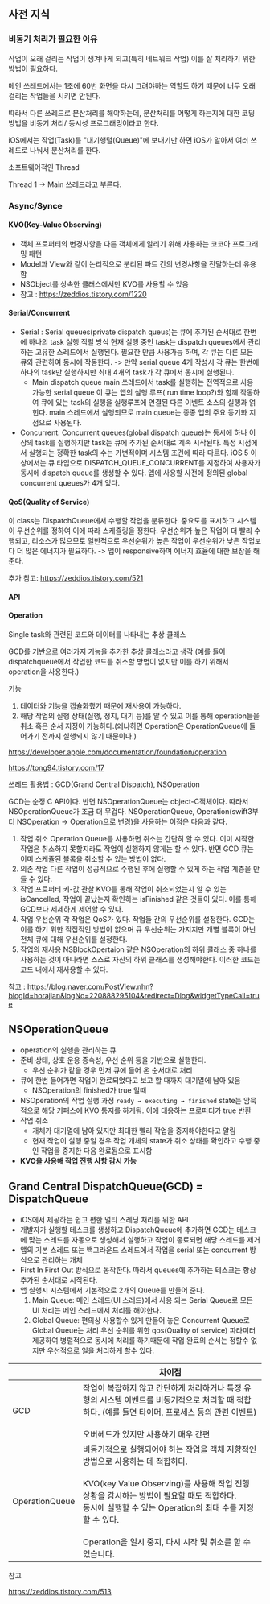 ## 사전 지식 

### 비동기 처리가 필요한 이유

작업이 오래 걸리는 작업이 생겨나게 되고(특히 네트워크 작업) 이를 잘 처리하기 위한 방법이 필요하다. 



메인 쓰레드에서는 1초에 60번 화면을 다시 그려야하는 역할도 하기 때문에 너무 오래 걸리는 작업들을 시키면 안된다. 

따라서 다른 쓰레드로 분산처리를 해야하는데, 분산처리를 어떻게 하는지에 대한 코딩 방법을 비동기 처리/ 동시성 프로그래밍이라고 한다. 



iOS에서는 작업(Task)를 "대기행렬(Queue)"에 보내기만 하면 iOS가 알아서 여러 쓰레드로 나눠서 분산처리를 한다. 



소프트웨어적인 Thread

Thread 1 -> Main 쓰레드라고 부른다. 





### Async/Synce

#### KVO(Key-Value Observing)

- 객체 프로퍼티의 변경사항을 다른 객체에게 알리기 위해 사용하는 코코아 프로그래밍 패턴
- Model과 View와 같이 논리적으로 분리된 파트 간의 변경사항을 전달하는데 유용함
- NSObject를 상속한 클래스에서만 KVO를 사용할 수 있음 
- 참고 : https://zeddios.tistory.com/1220

#### Serial/Concurrent

- Serial : 
  Serial queues(private dispatch queus)는 큐에 추가된 순서대로 한번에 하나의 task 실행
  직렬 방식
  현재 실행 중인 task는 dispatch queues에서 관리하는 고유한 스레드에서 실행된다. 
  필요한 만큼 사용가능 하며, 각 큐는 다른 모든 큐와 관련하여 동시에 작동한다. -> 만약 serial queue 4개 작성시 각 큐는 한번에 하나의 task만 실행하지만 최대 4개의 task가 각 큐에서 동시에 실행된다. 
  + Main dispatch queue
    main 쓰레드에서 task를 실행하는 전역적으로 사용 가능한 serial queue
    이 큐는 앱의 실행 루프( run time loop?)와 함께 작동하여 큐에 있는 task의 실행을 실행루프에 연결된 다른 이벤트 소스의 실행과 얽힌다. main 스레드에서 실행되므로 main queue는 종종 앱의 주요 동기화 지점으로 사용된다. 
- Concurrent:
  Concurrent queues(global dispatch queue)는 동시에 하나 이상의 task를 실행하지만 task는 큐에 추가된 순서대로 계속 시작된다.
  특정 시점에서 실행되는 정확한 task의 수는 가변적이며 시스템 조건에 따라 다르다. 
  iOS 5 이상에서는 큐 타입으로  DISPATCH_QUEUE_CONCURRENT를 지정하여 사용자가 동시에 dispatch queue를 생성할 수 있다.
  앱에 사용할 사전에 정의된 global concurrent queues가 4개 있다. 

#### QoS(Quality of Service)

이 class는 DispatchQueue에서 수행할 작업을 분류한다. 
중요도를 표시하고 시스템이 우선순위를 정하여 이에 따라 스케쥴링을 정한다. 우선순위가 높은 작업이 더 빨리 수행되고, 리소스가 많으므로 일반적으로 우선순위가 높은 작업이 우선순위가 낮은 작업보다 더 많은 에너지가 필요하다. -> 앱이 responsive하며 에너지 효율에 대한 보장을 해준다. 

추가 참고: https://zeddios.tistory.com/521

#### API

#### Operation

Single task와 관련된 코드와 데이터를 나타내는 추상 클래스 

GCD를 기반으로 여러가지 기능을 추가한 추상 클래스라고 생각 (예를 들어 dispatchqueue에서 작업한 코드를 취소할 방법이 없지만 이를 하기 위해서 operation을 사용한다.)

기능 

1. 데이터와 기능을 캡슐화했기 때문에 재사용이 가능하다. 
2. 해당 작업의 실행 상태(실행, 정지, 대기 등)를 알 수 있고 이를 통해 operation들을 취소 혹은 순서 지정이 가능하다.(왜냐하면 Operation은 OperationQueue에 들어가기 전까지 실행되지 않기 때문이다.)

https://developer.apple.com/documentation/foundation/operation

https://tong94.tistory.com/17



쓰레드 활용법 : GCD(Grand Central Dispatch), NSOperation

GCD는 순정 C API이다. 반면 NSOperationQueue는 object-C객체이다. 따라서 NSOperationQueue가 조금 더 무겁다. NSOperationQueue, Operation(swift3부터 NSOperation -> Operation으로 변경)을 사용하는 이점은 다음과 같다.

1. 작업 취소
   Operation Queue를 사용하면 취소는 간단히 할 수 있다. 이미 시작한 작업은 취소하지 못할지라도 작업이 실행하지 않게는 할 수 있다. 반면 GCD 큐는 이미 스케쥴된 블록을 취소할 수 있는 방법이 없다. 
2. 의존 작업
   다른 작업이 성공적으로 수행된 후에 실행할 수 있게 하는 작업 계층을 만들 수 있다. 
3. 작업 프로퍼티 키-값 관찰
   KVO를 통해 작업이 취소되었는지 알 수 있는 isCancelled, 작업이 끝났는지 확인하는 isFinished 같은 것들이 있다. 이를 통해 GCD보다 세세하게 제어할 수 있다. 
4. 작업 우선순위
   각 작업은 QoS가 있다. 작업들 간의 우선순위를 설정한다. GCD는 이를 하기 위한 직접적인 방법이 없으며 큐 우선순위는 가지지만 개별 블록이 아닌 전체 큐에 대해 우선순위를 설정한다. 
5. 작업의 재사용
   NSBlockOpertaion 같은 NSOperation의 하위 클래스 중 하나를 사용하는 것이 아니라면 스스로 자신의 하위 클래스를 생성해야한다. 이러한 코드는 코드 내에서 재사용할 수 있다. 

참고 : https://blog.naver.com/PostView.nhn?blogId=horajjan&logNo=220888295104&redirect=Dlog&widgetTypeCall=true

## NSOperationQueue

- operation의 실행을 관리하는 큐
- 준비 상태, 상호 운용 종속성, 우선 순위 등을 기반으로 실행한다.
  - 우선 순위가 같을 경우 먼저 큐에 들어 온 순서대로 처리
- 큐에 한번 들어가면 작업이 완료되었다고 보고 할 때까지 대기열에 남아 있음
  - NSOperation의 finished가 true 일때
- NSOperation의 작업 실행 과정
  `ready → executing → finished`
  state는 암묵적으로 해당 키패스에 KVO 통지를 하게됨. 이에 대응하는 프로퍼티가 true 반환
- 작업 취소
  - 개체가 대기열에 남아 있지만 최대한 빨리 작업을 중지해야한다고 알림
  - 현재 작업이 실행 중일 경우 작업 개체의 state가 취소 상태를 확인하고 수행 중인 작업을 중지한 다음 완료됨으로 표시함
- **KVO을 사용해 작업 진행 사항 감시 가능**

## Grand Central DispatchQueue(GCD) = DispatchQueue

* iOS에서 제공하는 쉽고 편한 멀티 스레딩 처리를 위한 API
* 개발자가 실행할 테스크를 생성하고 DispatchQueue에 추가하면 GCD는 테스크에 맞는 스레드를 자동으로 생성해서 실행하고 작업이 종료되면 해당 스레드를 제거 
* 앱의 기본 스레드 또는 백그라운드 스레드에서 작업을 serial 또는 concurrent 방식으로 관리하는 개체
* First In First Out 방식으로 동작한다. 따라서 queues에 추가하는 테스크는 항상 추가된 순서대로 시작된다. 
* 앱 실행시 시스템에서 기본적으로 2개의 Queue를 만들어 준다. 
  1. Main Queue: 메인 스레드(UI 스레드)에서 사용 되는 Serial Queue로 모든 UI 처리는 메인 스레드에서 처리를 해야한다.
  2. Global Queue: 편의상 사용할수 있게 만들어 놓은 Concurrent Queue로 Global Queue는 처리 우선 순위를 위한 qos(Quality of service) 파라미터 제공하여 병렬적으로 동시에 처리를 하기때문에 작업 완료의 순서는 정할수 없지만 우선적으로 일을 처리하게 할수 있다.

|                | 차이점                                                       |
| -------------- | ------------------------------------------------------------ |
| GCD            | 작업이 복잡하지 않고 간단하게 처리하거나 특정 유형의 시스템 이벤트를 비동기적으로 처리할 때 적합하다. (예를 들면 타이머, 프로세스 등의 관련 이벤트) <br /><br />오버헤드가 있지만 사용하기 매우 간편 |
| OperationQueue | 비동기적으로 실행되어야 하는 작업을 객체 지향적인 방법으로 사용하는 데 적합하다.<br /><br /> KVO(key Value Observing)를 사용해 작업 진행 상황을 감시하는 방법이 필요할 때도 적합하다.<br /> 동시에 실행할 수 있는 Operation의 최대 수를 지정할 수 있다.<br /><br /> Operation을 일시 중지, 다시 시작 및 취소를 할 수 있습니다. |





참고

https://zeddios.tistory.com/513
